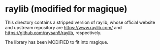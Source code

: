 # raylib (modified for magique)

This directory contains a stripped version of raylib, whose official website and
upstream repository are https://www.raylib.com/ and https://github.com/raysan5/raylib,
respectively.

The library has been MODIFIED to fit into magique.